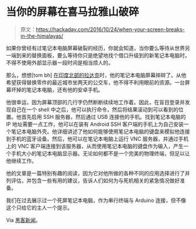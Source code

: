 # 当你的屏幕在喜马拉雅山破碎

> 原文：<https://hackaday.com/2016/10/24/when-your-screen-breaks-in-the-himalayas/>

如果你曾经有过笔记本电脑屏幕破裂的经历，你就会知道，当你要么等待从世界另一端到来的替换面板，要么等待你只是绝望地找个借口升级到的新笔记本电脑时，不得不使用外部显示器一段时间是相当烦人的。

那么，想想[tom bh] [在印度北部的拉达克](http://tombh.co.uk/when-your-screen-breaks-in-the-himalayas)时，他的笔记本电脑屏幕摔碎了。从他希望获得替换零件的最近城市坐两天的公交车，他不得不利用眼前的资源。一台屏幕坏掉的笔记本电脑，还有他的安卓手机。

他很幸运，因为屏幕顶部的几行字仍然断断续续地工作着。因此，在盲目登录并发现自己在一个 shell 中之后，他可以执行命令，然后将结果滚动到可以看到的位置。他首先启用 SSH 服务器，然后通过 USB 连接他的手机。找到笔记本电脑的 IP 地址需要一点工作，他可以在装有 Android SSH 客户端的手机上为自己安装一个笔记本电脑外壳。他详细讲述了他如何能够使用笔记本电脑的键盘来模拟他连接到手机的蓝牙设备。然后，他可以在笔记本电脑上运行 VNC 服务器，并通过手机上的 VNC 客户端连接到该服务器，从而使用笔记本电脑的键盘作为输入，产生一个手机大小的笔记本电脑显示器。无论如何都不是一个完美的物理终端，但足以让他继续工作。

他的文章是一篇特别有趣的阅读，因为它对他所做的各种不同的应用选择进行了并列评估，并包含一些有用的建议，告诉人们如何为与死机相关的紧急情况做好准备。

我们在过去展示过一个死屏笔记本电脑，作为串行终端与 Arduino 连接，但不像这个只给它的主人一个提示。

Via [黑客新闻](https://news.ycombinator.com/item?id=12769803)。